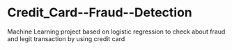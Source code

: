 # Credit_Card--Fraud--Detection
Machine Learning project based on logistic regression to check about fraud and legit transaction by using credit card
